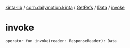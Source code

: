 [kinta-lib](../../../index.md) / [com.dailymotion.kinta](../../index.md) / [GetRefs](../index.md) / [Data](index.md) / [invoke](./invoke.md)

# invoke

`operator fun invoke(reader: ResponseReader): Data`